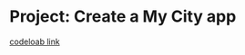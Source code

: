 # Project: Create a My City app
[codeloab link](https://developer.android.com/codelabs/basic-android-kotlin-compose-my-city?continue=https%3A%2F%2Fdeveloper.android.com%2Fcourses%2Fpathways%2Fandroid-basics-compose-unit-4-pathway-3%23codelab-https%3A%2F%2Fdeveloper.android.com%2Fcodelabs%2Fbasic-android-kotlin-compose-my-city#0)
